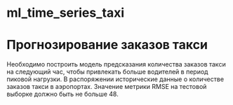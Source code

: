 # ml_time_series_taxi
# Прогнозирование заказов такси
Необходимо построить модель предсказания количества заказов такси на следующий час, чтобы привлекать больше водителей в период пиковой нагрузки.
В распоряжении исторические данные о количестве заказов такси в аэропортах.
Значение метрики RMSE на тестовой выборке должно быть не больше 48.

